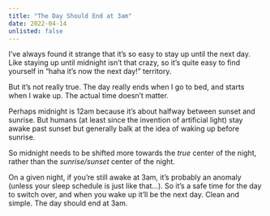 ```yaml
---
title: "The Day Should End at 3am"
date: 2022-04-14
unlisted: false
---
```


I’ve always found it strange that it’s so easy to stay up until the next day. Like staying up until midnight isn’t that crazy, so it’s quite easy to find yourself in “haha it’s now the next day!” territory.

But it’s not really true. The day really ends when I go to bed, and starts when I wake up. The actual time doesn’t matter.

Perhaps midnight is 12am because it’s about halfway between sunset and sunrise. But humans (at least since the invention of artificial light) stay awake past sunset but generally balk at the idea of waking up before sunrise.

So midnight needs to be shifted more towards the _true_ center of the night, rather than the _sunrise/sunset_ center of the night.

On a given night, if you’re still awake at 3am, it’s probably an anomaly (unless your sleep schedule is just like that...). So it’s a safe time for the day to switch over, and when you wake up it’ll be the next day. Clean and simple. The day should end at 3am.

